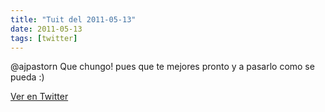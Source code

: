 ```yaml
---
title: "Tuit del 2011-05-13"
date: 2011-05-13
tags: [twitter]
---
```


@ajpastorn Que chungo! pues que te mejores pronto y a pasarlo como se pueda :)



[Ver en Twitter](https://twitter.com/i/web/status/68977064430145536)

